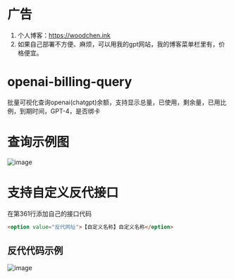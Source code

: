 # 广告
1. 个人博客：https://woodchen.ink
2. 如果自己部署不方便、麻烦，可以用我的gpt网站，我的博客菜单栏里有，价格便宜。

# openai-billing-query
批量可视化查询openai(chatgpt)余额，支持显示总量，已使用，剩余量，已用比例，到期时间，GPT-4，是否绑卡

# 查询示例图
![image](https://github.com/woodchen-ink/openai-billing-query/assets/95951386/3926c794-114b-4666-ad7b-42ad30ec5694)

# 支持自定义反代接口
在第361行添加自己的接口代码

``` html
<option value="反代网址">【自定义名称】自定义名称</option>
```
## 反代代码示例
![image](https://github.com/woodchen-ink/openai-billing-query/assets/95951386/0bcdb51b-de08-49bc-bd01-5bf731f53d02)

